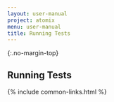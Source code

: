 ```yaml
---
layout: user-manual
project: atomix
menu: user-manual
title: Running Tests
---
```


{:.no-margin-top}

## Running Tests

{% include common-links.html %}
